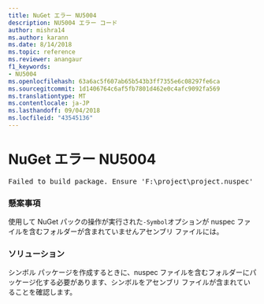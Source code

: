 ```yaml
---
title: NuGet エラー NU5004
description: NU5004 エラー コード
author: mishra14
ms.author: karann
ms.date: 8/14/2018
ms.topic: reference
ms.reviewer: anangaur
f1_keywords:
- NU5004
ms.openlocfilehash: 63a6ac5f607ab65b543b3ff7355e6c08297fe6ca
ms.sourcegitcommit: 1d1406764c6af5fb7801d462e0c4afc9092fa569
ms.translationtype: MT
ms.contentlocale: ja-JP
ms.lasthandoff: 09/04/2018
ms.locfileid: "43545136"
---
```

# <a name="nuget-error-nu5004"></a>NuGet エラー NU5004
<pre>Failed to build package. Ensure 'F:\project\project.nuspec' includes assembly files. For help on building symbols package, visit http://docs.nuget.org/.</pre>

### <a name="issue"></a>懸案事項

使用して NuGet パックの操作が実行された`-Symbol`オプションが nuspec ファイルを含むフォルダーが含まれていませんアセンブリ ファイルには。 


### <a name="solution"></a>ソリューション

シンボル パッケージを作成するときに、nuspec ファイルを含むフォルダーにパッケージ化する必要があります、シンボルをアセンブリ ファイルが含まれていることを確認します。

